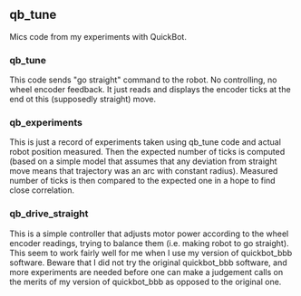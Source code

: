 ## qb_tune

Mics code from my experiments with QuickBot.

### qb_tune

This code sends "go straight" command to the robot. No controlling, no wheel encoder feedback.
It just reads and displays the encoder ticks at the end ot this (supposedly straight) move.

### qb_experiments

This is just a record of experiments taken using qb_tune code and actual robot position measured.
Then the expected number of ticks is computed (based on a simple model that assumes that any deviation
from straight move means that trajectory was an arc with constant radius). Measured number of ticks
is then compared to the expected one in a hope to find close correlation.

 ### qb\_drive\_straight

 This is a simple controller that adjusts motor power according to the wheel encoder readings,
 trying to balance them (i.e. making robot to go straight). This seem to work fairly well for me
 when I use my version of quickbot_bbb software. Beware that I did not try the original quickbot_bbb
 software, and more experiments are needed before one can make a judgement calls on the merits of my
 version of quickbot_bbb as opposed to the original one.
